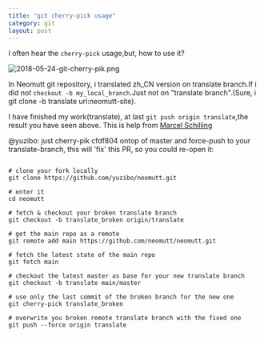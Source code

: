 ```yaml
---
title: "git cherry-pick usage"
category: git
layout: post
---
```


I often hear the ``cherry-pick`` usage,but, how to use it?

![2018-05-24-git-cherry-pik.png](http://yuzibo.qiniudn.com/2018-05-24-git-cherry-pik.png)

In Neomutt git repository, i translated zh_CN version on translate branch.If i did not ``checkout -b my_local_branch``.Just not on "translate branch".(Sure, i git clone -b translate url:neomutt-site).

I have finished my work(translate), at last ``git push origin translate``,the result you have seen above. This is help from [Marcel Schilling](https://github.com/mschilli87)

@yuzibo: just cherry-pik cfdf804 ontop of master and force-push to your
translate-branch, this will 'fix' this PR, so you could re-open it:

```git

# clone your fork locally
git clone https://github.com/yuzibo/neomutt.git

# enter it
cd neomutt

# fetch & checkout your broken translate branch
git checkout -b translate_broken origin/translate

# get the main repo as a remote
git remote add main https://github.com/neomutt/neomutt.git

# fetch the latest state of the main repo
git fetch main

# checkout the latest master as base for your new translate branch
git checkout -b translate main/master

# use only the last commit of the broken branch for the new one
git cherry-pick translate_broken

# overwrite you broken remote translate branch with the fixed one
git push --force origin translate
```
